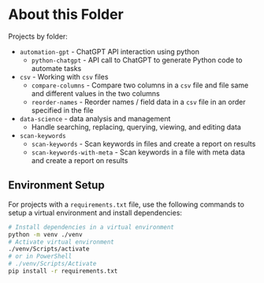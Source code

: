 # About this Folder

Projects by folder:

- `automation-gpt` - ChatGPT API interaction using python
  - `python-chatgpt` - API call to ChatGPT to generate Python code to automate tasks
- `csv` - Working with `csv` files
  - `compare-columns` - Compare two columns in a `csv` file and file same and different values in the two columns
  - `reorder-names` - Reorder names / field data in a `csv` file in an order specified in the file
- `data-science` - data analysis and management
  - Handle searching, replacing, querying, viewing, and editing data
- `scan-keywords`
  - `scan-keywords` - Scan keywords in files and create a report on results
  - `scan-keywords-with-meta` - Scan keywords in a file with meta data and create a report on results

## Environment Setup

For projects with a `requirements.txt` file, use the following commands to setup a virtual environment and install dependencies:

```sh
# Install dependencies in a virtual environment
python -m venv ./venv
# Activate virtual environment
./venv/Scripts/activate
# or in PowerShell
# ./venv/Scripts/Activate
pip install -r requirements.txt
```
